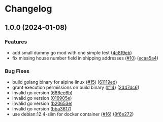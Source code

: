 # Changelog

## 1.0.0 (2024-01-08)


### Features

* add small dummy go mod with one simple test ([4c8f9eb](https://github.com/lippoliv/billbee-house-number-assistant/commit/4c8f9eb15674b77ec6856c06e38145a84dacb7da))
* fix missing house number field in shipping addresses ([#10](https://github.com/lippoliv/billbee-house-number-assistant/issues/10)) ([ecaa5a4](https://github.com/lippoliv/billbee-house-number-assistant/commit/ecaa5a4d3a32875b8f0987c6a30378ff8eff529c))


### Bug Fixes

* build golang binary for alpine linux ([#15](https://github.com/lippoliv/billbee-house-number-assistant/issues/15)) ([61119ed](https://github.com/lippoliv/billbee-house-number-assistant/commit/61119ede0eacc640754783195151a503c2fb0ae8))
* grant execution permissions on build binary ([#14](https://github.com/lippoliv/billbee-house-number-assistant/issues/14)) ([2d47dc6](https://github.com/lippoliv/billbee-house-number-assistant/commit/2d47dc6c3d6b133b473857e2841afd6fc40c75e2))
* invalid go version ([686ee6b](https://github.com/lippoliv/billbee-house-number-assistant/commit/686ee6b46cc2a8a1061865536ede7addc8a6eeb3))
* invalid go version ([016905e](https://github.com/lippoliv/billbee-house-number-assistant/commit/016905e1d2cdd386e13bfafe3b3d3b35be5fcbde))
* invalid go version ([b20653e](https://github.com/lippoliv/billbee-house-number-assistant/commit/b20653ec978038ba0206bddb6bb2a5d10a84d982))
* invalid go version ([bba3617](https://github.com/lippoliv/billbee-house-number-assistant/commit/bba36173dc8754b78aa0c932848c97f6a4b11478))
* use debian:12.4-slim for docker container ([#16](https://github.com/lippoliv/billbee-house-number-assistant/issues/16)) ([8f6e272](https://github.com/lippoliv/billbee-house-number-assistant/commit/8f6e272c3401e1b903c8ae2c42c9a66a51974b2e))
